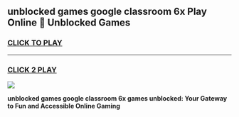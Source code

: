 
## unblocked games google classroom 6x Play Online 👋 Unblocked Games
<h3>
<a href="https://premium.freeplayer.one?title=unblocked_games_google_classroom_6x&ref=19F">CLICK TO PLAY</a></h3>
<hr>

<h3>
<a href="https://premium.freeplayer.one?title=unblocked_games_google_classroom_6x&ref=19F">CLICK 2 PLAY</a>
  
</h3>

<a href="https://premium.freeplayer.one?title=unblocked_games_google_classroom_6x&ref=19F"><img src="https://clearcache.store/games.png"></a>


**unblocked games google classroom 6x games unblocked: Your Gateway to Fun and Accessible Online Gaming**
